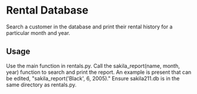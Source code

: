 # Rental Database

Search a customer in the database and print their rental history for a particular month and year. 

## Usage
Use the main function in rentals.py. Call the sakila_report(name, month, year) function to search and print the report. An example is present that can be edited, "sakila_report('Black', 6, 2005)." Ensure sakila211.db is in the same directory as rentals.py.
